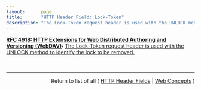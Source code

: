 ```yaml
---
layout:      page
title:       "HTTP Header Field: Lock-Token"
description: "The Lock-Token request header is used with the UNLOCK method to identify the lock to be removed."
---
```


**[RFC 4918: HTTP Extensions for Web Distributed Authoring and Versioning (WebDAV)](/specs/IETF/RFC/4918 "Web Distributed Authoring and Versioning (WebDAV) consists of a set of methods, headers, and content-types ancillary to HTTP/1.1 for the management of resource properties, creation and management of resource collections, URL namespace manipulation, and resource locking (collision avoidance)."):** [The Lock-Token request header is used with the UNLOCK method to identify the lock to be removed.](http://tools.ietf.org/html/rfc4918#section-10.5 "Read documentation for HTTP Header Field &#34;Lock-Token&#34;")

<br/>
<hr/>

<p style="text-align: right">Return to list of all ( <a href="../http-headers">HTTP Header Fields</a> | <a href="../">Web Concepts</a> )</p>